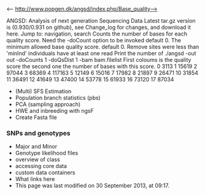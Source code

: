 <-- http://www.popgen.dk/angsd/index.php/Base_quality-->

ANGSD: Analysis of next generation Sequencing Data
Latest tar.gz version is (0.930/0.931 on github), see Change_log for changes, and download it  here.
Jump to: navigation, search
Counts the number of bases for each quality score. Need the -doCount option to be invoked
default 0. The minimum allowed base quality score.
default 0. Remove sites were less than 'minInd' individuals have at least one read
Print the number of
./angsd -out out -doCounts 1 -doQsDist 1 -bam bam.filelist
First coloums is the quality score the second one the number of bases with this score.
0       3113
1       15619
2       97044
3       68369
4       117163
5       12149
6       15016
7       17982
8       21897
9       26471
10      31854
11      36491
12      41649
13      47400
14      53778
15      61933
16      73120
17      87034
* (Multi) SFS Estimation
* Population branch statistics (pbs)
* PCA (sampling approach)
* HWE and inbreeding with ngsF
* Create Fasta file
### SNPs and genotypes
* Major and Minor
* Genotype likelihood files
* overview of class
* accessing core data
* custom data containers
* What links here
* This page was last modified on 30 September 2013, at 09:17.